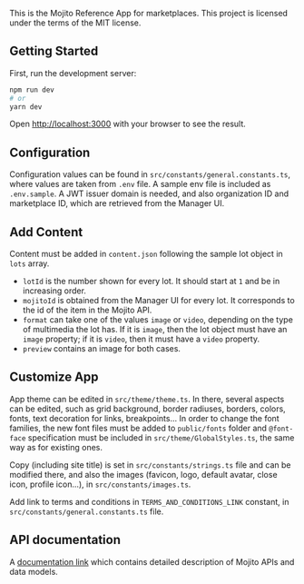 This is the Mojito Reference App for marketplaces.
This project is licensed under the terms of the MIT license.

## Getting Started

First, run the development server:

```bash
npm run dev
# or
yarn dev
```

Open [http://localhost:3000](http://localhost:3000) with your browser to see the result.

## Configuration

Configuration values can be found in `src/constants/general.constants.ts`, where values are taken from `.env` file. A sample env file is included as `.env.sample`. A JWT issuer domain is needed, and also organization ID and marketplace ID, which are retrieved from the Manager UI.

## Add Content

Content must be added in `content.json` following the sample lot object in `lots` array.
* `lotId` is the number shown for every lot. It should start at `1` and be in increasing order.
* `mojitoId` is obtained from the Manager UI for every lot. It corresponds to the id of the item in the Mojito API.
* `format` can take one of the values `image` or `video`, depending on the type of multimedia the lot has. If it is `image`, then the lot object must have an `image` property; if it is `video`, then it must have a `video` property.
* `preview` contains an image for both cases. 

## Customize App

App theme can be edited in `src/theme/theme.ts`. In there, several aspects can be edited, such as grid background, border radiuses, borders, colors, fonts, text decoration for links, breakpoints... In order to change the font families, the new font files must be added to `public/fonts` folder and `@font-face` specification must be included in `src/theme/GlobalStyles.ts`, the same way as for existing ones.

Copy (including site title) is set in `src/constants/strings.ts` file and can be modified there, and also the images (favicon, logo, default avatar, close icon, profile icon...), in `src/constants/images.ts`. 

Add link to terms and conditions in `TERMS_AND_CONDITIONS_LINK` constant, in `src/constants/general.constants.ts` file.

## API documentation

A [documentation link](https://developers.mojito.xyz) which contains detailed description of Mojito APIs and data models.

